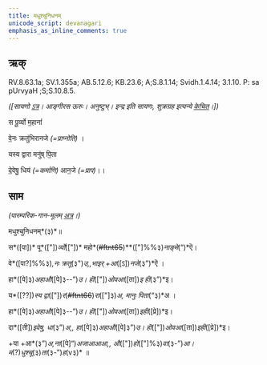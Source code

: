 ```yaml
---
title: मधुश्चुनिधनम्  
unicode_script: devanagari  
emphasis_as_inline_comments: true
---   
```


## ऋक्

RV.8.63.1a; SV.1.355a; AB.5.12.6; KB.23.6; A;S.8.1.14; Svidh.1.4.14; 3.1.10. P: sa pUrvyaH ;S;S.10.8.5.

*([सायणो [ऽत्र](https://www.google.com/url?q=https://archive.org/stream/RgVedaWithSayanasCommentaryPart3/rv_sayanabhasya_part3%23page/n911/mode/2up&sa=D&ust=1542425956405000)। आङ्गीरस ऊरुः। अनुष्टुभ्। इन्द्र इति सायणः, शुक्रग्रह इत्यन्ये [केचित्](https://www.google.com/url?q=https://twitter.com/kashcit/status/1014886758918512640&sa=D&ust=1542425956405000)।])*

स पू॒र्व्यो म॒हानां॑

वे॒नः क्रतु॑भिरानजे *(=प्राप्नोति)* ।

यस्य द्वारा मनु॑ष् पि॒ता

दे॒वेषु॒ धिय॑ *(=कर्माणि)* आन॒जे *(=प्राप)*।।

## साम

*(पारम्परिक-गान-मूलम् [अत्र](https://www.google.com/url?q=https://archive.org/stream/sAmaveda-jaiminIya-paravastu-paramparA-docs/VIVAAHA%2520UPANAYANA%2520SAAMAANI%23page/n2/mode/1up&sa=D&ust=1542425956407000)।)*

मधुश्चुनिधनम्*(३)*॥

स*([पा])* पू*(["])*र्व्यो*(["])* महो*(~~#ftnt65~~)**(["]%%३)*नाङ्मे*(“)*ऎ।

वे*([पा?]%%३)*,नः क्रतू*(३")*उ,,भाइर् +आ*([ऽ])*नजे*(३”)*ऎ ।

हा*([पे]३)*अहाऔ*([पे]३--”)*उ। हॊ*(["])*ओवआ*([ता])*इ ही*(३”)*इ।

य*([??])*स्य द्वा*(["])*र*(~~#ftnt66~~)*रा*(["]३)*अ, मानुः पिता*(“३)*अ ।

हा*([पे]३)*अहाऔ*([पे]३--”)*उ।  हॊ*(["])*ओवआ*([ता])*इही*([प्रे])*इ।

दा*([ती])*इवेषु, धा*(३”)*अ,, हा*([पे]३)*अहाऔ*([पे]३”)*उ।  हॊ*(["])*ओवआ*([ता])*इही*([प्रे])*इ।

+या +आ*(३”)*अ,ना*([पे]“)*अजाआआआ,, औ*(["])*हो*(["]%३)*वा*(३-”)*आ।  म*(?)*धुश्चू*(३)*ता*(३-”)*ह*(v३)* ॥